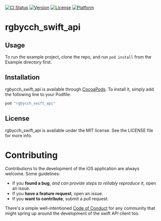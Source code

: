 [![CI Status](http://img.shields.io/travis/seanoshea/rgbycch_swift_api.svg?style=flat)](https://travis-ci.org/seanoshea/rgbycch_swift_api)
[![Version](https://img.shields.io/cocoapods/v/rgbycch_swift_api.svg?style=flat)](http://cocoapods.org/pods/rgbycch_swift_api)
[![License](https://img.shields.io/cocoapods/l/rgbycch_swift_api.svg?style=flat)](http://cocoapods.org/pods/rgbycch_swift_api)
[![Platform](https://img.shields.io/cocoapods/p/rgbycch_swift_api.svg?style=flat)](http://cocoapods.org/pods/rgbycch_swift_api)

# rgbycch_swift_api

## Usage
To run the example project, clone the repo, and run `pod install` from the Example directory first.

## Installation
rgbycch_swift_api is available through [CocoaPods](http://cocoapods.org). To install
it, simply add the following line to your Podfile:

```ruby
pod "rgbycch_swift_api"
```

## License
rgbycch_swift_api is available under the MIT license. See the LICENSE file for more info.

# Contributing
Contributions to the development of the iOS application are always welcome. Some guidelines:
- If you **found a bug**, _and can provide steps to reliably reproduce it_, open an issue.
- If you **have a feature request**, open an issue.
- If you **want to contribute**, submit a pull request.

There's a simple well-intentioned [Code of Conduct](http://contributor-covenant.org/version/1/2/0/code_of_conduct.txt) for any community that might spring up around the development of the swift API client too.
